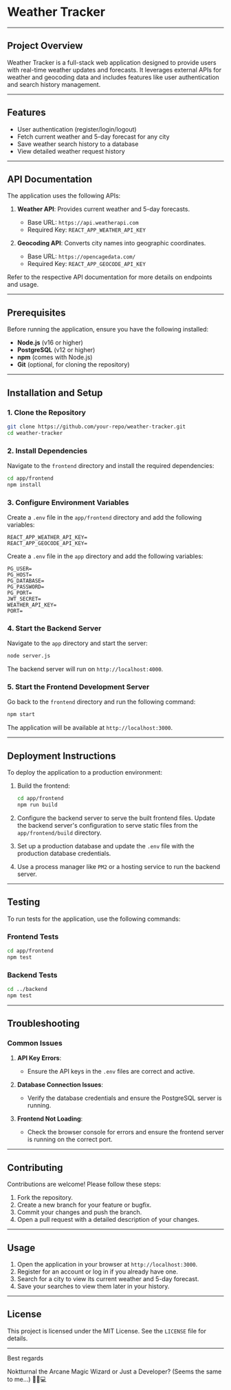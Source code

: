 # Weather Tracker

---

## Project Overview

Weather Tracker is a full-stack web application designed to provide users with real-time weather updates and forecasts. It leverages external APIs for weather and geocoding data and includes features like user authentication and search history management.

---

## Features

- User authentication (register/login/logout)
- Fetch current weather and 5-day forecast for any city
- Save weather search history to a database
- View detailed weather request history

---

## API Documentation

The application uses the following APIs:

1. **Weather API**: Provides current weather and 5-day forecasts.
   - Base URL: `https://api.weatherapi.com`
   - Required Key: `REACT_APP_WEATHER_API_KEY`

2. **Geocoding API**: Converts city names into geographic coordinates.
   - Base URL: `https://opencagedata.com/`
   - Required Key: `REACT_APP_GEOCODE_API_KEY`

Refer to the respective API documentation for more details on endpoints and usage.

---

## Prerequisites

Before running the application, ensure you have the following installed:

- **Node.js** (v16 or higher)
- **PostgreSQL** (v12 or higher)
- **npm** (comes with Node.js)
- **Git** (optional, for cloning the repository)

---

## Installation and Setup

### 1. Clone the Repository

```bash
git clone https://github.com/your-repo/weather-tracker.git
cd weather-tracker
```

### 2. Install Dependencies

Navigate to the `frontend` directory and install the required dependencies:

```bash
cd app/frontend
npm install
```

### 3. Configure Environment Variables

Create a `.env` file in the `app/frontend` directory and add the following variables:

```env
REACT_APP_WEATHER_API_KEY=
REACT_APP_GEOCODE_API_KEY=
```

Create a `.env` file in the `app` directory and add the following variables:

```env
PG_USER=
PG_HOST=
PG_DATABASE=
PG_PASSWORD=
PG_PORT=
JWT_SECRET=
WEATHER_API_KEY=
PORT=
```

### 4. Start the Backend Server

Navigate to the `app` directory and start the server:

```bash
node server.js
```

The backend server will run on `http://localhost:4000`.

### 5. Start the Frontend Development Server

Go back to the `frontend` directory and run the following command:

```bash
npm start
```

The application will be available at `http://localhost:3000`.

---

## Deployment Instructions

To deploy the application to a production environment:

1. Build the frontend:
   ```bash
   cd app/frontend
   npm run build
   ```

2. Configure the backend server to serve the built frontend files. Update the backend server's configuration to serve static files from the `app/frontend/build` directory.

3. Set up a production database and update the `.env` file with the production database credentials.

4. Use a process manager like `PM2` or a hosting service to run the backend server.

---

## Testing

To run tests for the application, use the following commands:

### Frontend Tests

```bash
cd app/frontend
npm test
```

### Backend Tests

```bash
cd ../backend
npm test
```

---

## Troubleshooting

### Common Issues

1. **API Key Errors**:
   - Ensure the API keys in the `.env` files are correct and active.

2. **Database Connection Issues**:
   - Verify the database credentials and ensure the PostgreSQL server is running.

3. **Frontend Not Loading**:
   - Check the browser console for errors and ensure the frontend server is running on the correct port.

---

## Contributing

Contributions are welcome! Please follow these steps:

1. Fork the repository.
2. Create a new branch for your feature or bugfix.
3. Commit your changes and push the branch.
4. Open a pull request with a detailed description of your changes.

---

## Usage

1. Open the application in your browser at `http://localhost:3000`.
2. Register for an account or log in if you already have one.
3. Search for a city to view its current weather and 5-day forecast.
4. Save your searches to view them later in your history.

---

## License

This project is licensed under the MIT License. See the `LICENSE` file for details.

---

Best regards

Noktturnal the Arcane Magic Wizard or Just a Developer? (Seems the same to me...) 🧙‍♂️💻
